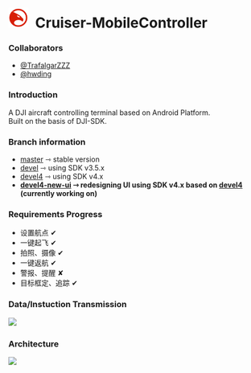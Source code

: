  <h1><img width="40px" height="40px" src="https://github.com/CruiserProject/Cruiser-MobileController/blob/devel4/art/eagle.png"/>&nbsp;&nbsp;Cruiser-MobileController</h1>

### Collaborators
  - [@TrafalgarZZZ](https://github.com/TrafalgarZZZ)
  - [@hwding](https://github.com/hwding)

### Introduction
A DJI aircraft controlling terminal based on Android Platform.  
Built on the basis of DJI-SDK.

### Branch information
  - [master](https://github.com/CruiserProject/Cruiser-MobileController/tree/master) ⇾ stable version
  - [devel](https://github.com/CruiserProject/Cruiser-MobileController/tree/devel) ⇾ using SDK v3.5.x
  - [devel4](https://github.com/CruiserProject/Cruiser-MobileController/tree/devel4) ⇾ using SDK v4.x
  - **[devel4-new-ui](https://github.com/CruiserProject/Cruiser-MobileController/tree/devel4-new-ui) ⇾ redesigning UI using SDK v4.x based on [devel4](https://github.com/CruiserProject/Cruiser-MobileController/tree/devel4) (currently working on)**
  
### Requirements Progress
  - 设置航点 ✔
  - 一键起飞 ✔
  - 拍照、摄像 ✔
  - 一键返航 ✔
  - 警报、提醒 ✘
  - 目标框定、追踪 ✔

### Data/Instuction Transmission
![](https://github.com/hwding/DJiMobileControllerDevel/blob/devel4/art/MO-OB_COMM.png)

### Architecture
![](https://github.com/hwding/DJiMobileControllerDevel/blob/devel4/art/DJI_MOB_SDK_INIT.png)  
